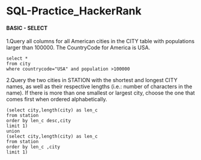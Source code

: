 # SQL-Practice_HackerRank

#### BASIC - SELECT

1.Query all columns for all American cities in the CITY table with populations larger than 100000. The CountryCode for America is USA.
```
select *
from city
where countrycode="USA" and population >100000
```

2.Query the two cities in STATION with the shortest and longest CITY names, as well as their respective lengths (i.e.: number of characters in the name). If there is more than one smallest or largest city, choose the one that comes first when ordered alphabetically.

```
(select city,length(city) as len_c
from station
order by len_c desc,city
limit 1)
union
(select city,length(city) as len_c
from station
order by len_c ,city
limit 1)
```
